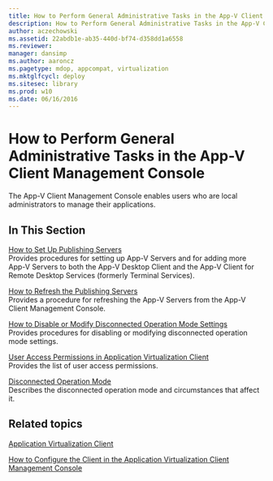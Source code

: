 ```yaml
---
title: How to Perform General Administrative Tasks in the App-V Client Management Console
description: How to Perform General Administrative Tasks in the App-V Client Management Console
author: aczechowski
ms.assetid: 22abdb1e-ab35-440d-bf74-d358dd1a6558
ms.reviewer: 
manager: dansimp
ms.author: aaroncz
ms.pagetype: mdop, appcompat, virtualization
ms.mktglfcycl: deploy
ms.sitesec: library
ms.prod: w10
ms.date: 06/16/2016
---
```



# How to Perform General Administrative Tasks in the App-V Client Management Console


The App-V Client Management Console enables users who are local administrators to manage their applications.

## In This Section


<a href="" id="how-to-set-up-publishing-servers"></a>[How to Set Up Publishing Servers](how-to-set-up-publishing-servers.md)  
Provides procedures for setting up App-V Servers and for adding more App-V Servers to both the App-V Desktop Client and the App-V Client for Remote Desktop Services (formerly Terminal Services).

<a href="" id="how-to-refresh-the-publishing-servers"></a>[How to Refresh the Publishing Servers](how-to-refresh-the-publishing-servers.md)  
Provides a procedure for refreshing the App-V Servers from the App-V Client Management Console.

<a href="" id="how-to-disable-or-modify-disconnected-operation-mode-settings"></a>[How to Disable or Modify Disconnected Operation Mode Settings](how-to-disable-or-modify-disconnected-operation-mode-settings.md)  
Provides procedures for disabling or modifying disconnected operation mode settings.

<a href="" id="user-access-permissions-in-application-virtualization-client"></a>[User Access Permissions in Application Virtualization Client](user-access-permissions-in-application-virtualization-client.md)  
Provides the list of user access permissions.

<a href="" id="disconnected-operation-mode"></a>[Disconnected Operation Mode](disconnected-operation-mode.md)  
Describes the disconnected operation mode and circumstances that affect it.

## Related topics


[Application Virtualization Client](application-virtualization-client.md)

[How to Configure the Client in the Application Virtualization Client Management Console](how-to-configure-the-client-in-the-application-virtualization-client-management-console.md)

 

 





